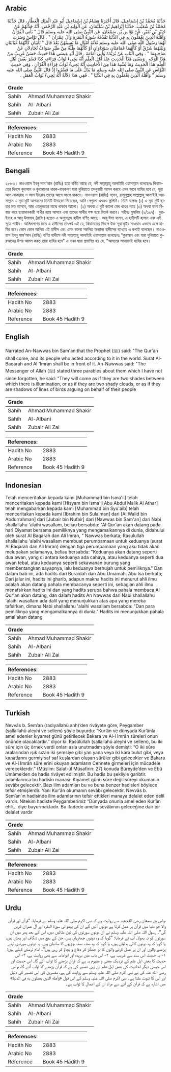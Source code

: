 ## Arabic


<div dir="rtl" lang="ar" style={{fontSize:'larger',backgroundColor:'#f8f9fa',padding:20}}>
حَدَّثَنَا مُحَمَّدُ بْنُ إِسْمَاعِيلَ، قَالَ أَخْبَرَنَا هِشَامُ بْنُ إِسْمَاعِيلَ أَبُو عَبْدِ الْمَلِكِ الْعَطَّارِ، قَالَ حَدَّثَنَا مُحَمَّدُ بْنُ شُعَيْبٍ، حَدَّثَنَا إِبْرَاهِيمُ بْنُ سُلَيْمَانَ، عَنِ الْوَلِيدِ بْنِ عَبْدِ الرَّحْمَنِ، أَنَّهُ حَدَّثَهُمْ عَنْ جُبَيْرِ بْنِ نُفَيْرٍ، عَنْ نَوَّاسِ بْنِ سَمْعَانَ، عَنِ النَّبِيِّ صلى الله عليه وسلم قَالَ ‏"‏ يَأْتِي الْقُرْآنُ وَأَهْلُهُ الَّذِينَ يَعْمَلُونَ بِهِ فِي الدُّنْيَا تَقْدُمُهُ سُورَةُ الْبَقَرَةِ وَآلُ عِمْرَانَ ‏"‏ ‏.‏ قَالَ نَوَّاسٌ وَضَرَبَ لَهُمَا رَسُولُ اللَّهِ صلى الله عليه وسلم ثَلاَثَةَ أَمْثَالٍ مَا نَسِيتُهُنَّ بَعْدُ قَالَ ‏"‏ تَأْتِيَانِ كَأَنَّهُمَا غَيَابَتَانِ وَبَيْنَهُمَا شَرْقٌ أَوْ كَأَنَّهُمَا غَمَامَتَانِ سَوْدَاوَانِ أَوْ كَأَنَّهُمَا ظُلَّةٌ مِنْ طَيْرٍ صَوَافَّ تُجَادِلاَنِ عَنْ صَاحِبِهِمَا ‏"‏ ‏.‏ وَفِي الْبَابِ عَنْ بُرَيْدَةَ وَأَبِي أُمَامَةَ ‏.‏ قَالَ أَبُو عِيسَى هَذَا حَدِيثٌ حَسَنٌ غَرِيبٌ مِنْ هَذَا الْوَجْهِ ‏.‏ وَمَعْنَى هَذَا الْحَدِيثِ عِنْدَ أَهْلِ الْعِلْمِ أَنَّهُ يَجِيءُ ثَوَابُ قِرَاءَتِهِ كَذَا فَسَّرَ بَعْضُ أَهْلِ الْعِلْمِ هَذَا الْحَدِيثَ وَمَا يُشْبِهُ هَذَا مِنَ الأَحَادِيثِ أَنَّهُ يَجِيءُ ثَوَابُ قِرَاءَةِ الْقُرْآنِ ‏.‏ وَفِي حَدِيثِ النَّوَّاسِ عَنِ النَّبِيِّ صلى الله عليه وسلم مَا يَدُلُّ عَلَى مَا فَسَّرُوا إِذْ قَالَ النَّبِيُّ صلى الله عليه وسلم ‏"‏ وَأَهْلُهُ الَّذِينَ يَعْمَلُونَ بِهِ فِي الدُّنْيَا ‏"‏ ‏.‏ فَفِي هَذَا دَلاَلَةٌ أَنَّهُ يَجِيءُ ثَوَابُ الْعَمَلِ ‏.‏
</div>
<div style={{backgroundColor:'#f8f9fa',padding:20, marginBottom: 10}}><table> <thead> <tr> <th>Grade</th> <th></th> </tr> </thead> <tbody> <tr><td>Sahih</td><td>Ahmad Muhammad Shakir</td></tr><tr><td>Sahih</td><td>Al-Albani</td></tr><tr><td>Sahih</td><td>Zubair Ali Zai</td></tr></tbody></table><table> <thead> <tr> <th>References:</th> <th></th> </tr> </thead> <tbody><tr><td>Hadith No</td><td>2883</td></tr><tr><td>Arabic No</td><td>2883</td></tr><tr><td>Reference</td><td>Book 45 Hadith 9</td></tr></tbody></table></div>

## Bengali


<div dir="ltr" lang="bn" style={{fontSize:'larger',backgroundColor:'#f8f9fa',padding:20}}>
২৮৮৩। নাওওয়াস ইবনু সাম’আন (রাযিঃ) হতে বর্ণিত আছে যে, নবী সাল্লাল্লাহু আলাইহি ওয়াসাল্লাম বলেছেনঃ কিয়ামতের দিবসে কুরআন ও কুরআনের ধারক-বাহকগণ যারা দুনিয়াতে তদনুযায়ী আমল করবে এমন ভাবে হাযির হবে যে, সূরা আল-বাকারাহ ও আল ইমরান তাদের আগে আগে থাকবে। নাওওয়াস (রাযিঃ) বলেন, রাসূলুল্লাহ সাল্লাল্লাহু আলাইহি ওয়াসাল্লাম এ সূরা দুটি আগমনের তিনটি উদাহরণ দিয়েছেন, আমি সেগুলো এখনও ভুলিনি। তিনি বলেনঃ (১) এ সূরা দুটি ছায়ার মত আসবে, আর এতদুভয়ের মাঝে থাকবে আলো। (২) অথবা এ দুটি কালো মেঘ খণ্ডের ন্যায় (৩) অথবা ডানা বিস্তার করে ছায়াদানকারী পাখীর ন্যায় আসবে এবং তাদের সাথীর পক্ষ হয়ে বিতর্ক করবে। সহীহঃ মুসলিম (২/১৯৭)। বুরাইদাহ ও আবূ উমামাহ্ (রাযিঃ) হতেও এ অনুচ্ছেদে হাদীস বর্ণিত আছে। আবূ ঈসা বলেন, এ হাদীসটি হাসান এবং এই সূত্রে গারীব। আলিমগণের মতে এ হাদীসের তাৎপর্য এই যে, কিয়ামতের দিবসে উক্ত সূরা দুটির সাওয়াব এভাবে এসে হাযির হবে।কোন কোন আলিম এই হাদীস এবং এমন বক্তব্য সম্বলিত অন্যান্য হাদীসের ব্যাখ্যায় এ কথাই বলেছেন। নাওওয়াস ইবনু সাম’আন (রাযিঃ) বর্ণিত হাদীসে নবী সাল্লাল্লাহু আলাইহি ওয়াসাল্লাম বলেছেনঃ “কুরআন এবং যারা দুনিয়াতে কুরআনের উপর আমল করত তারা হাযির হবে" এ বাক্য দ্বারা প্রমাণিত হয় যে, "আমলের সাওয়াবই হাযির হবে।
</div>
<div style={{backgroundColor:'#f8f9fa',padding:20, marginBottom: 10}}><table> <thead> <tr> <th>Grade</th> <th></th> </tr> </thead> <tbody> <tr><td>Sahih</td><td>Ahmad Muhammad Shakir</td></tr><tr><td>Sahih</td><td>Al-Albani</td></tr><tr><td>Sahih</td><td>Zubair Ali Zai</td></tr></tbody></table><table> <thead> <tr> <th>References:</th> <th></th> </tr> </thead> <tbody><tr><td>Hadith No</td><td>2883</td></tr><tr><td>Arabic No</td><td>2883</td></tr><tr><td>Reference</td><td>Book 45 Hadith 9</td></tr></tbody></table></div>

## English


<div dir="ltr" lang="en" style={{fontSize:'larger',backgroundColor:'#f8f9fa',padding:20}}>
Narrated An-Nawwas bin Sam'an:that the Prophet (ﷺ) said: "The Qur'an shall come, and its people who acted according to it in the world. Surat Al-Baqarah and Al 'Imran shall be in front of it. An-Nawwas said: "The Messenger of Allah (ﷺ) stated three parables about them which I have not since forgotten, he said: "They will come as if they are two shades between which there is illumination, or as if they are two shady clouds, or as if they are shadows of lines of birds arguing on behalf of their people
</div>
<div style={{backgroundColor:'#f8f9fa',padding:20, marginBottom: 10}}><table> <thead> <tr> <th>Grade</th> <th></th> </tr> </thead> <tbody> <tr><td>Sahih</td><td>Ahmad Muhammad Shakir</td></tr><tr><td>Sahih</td><td>Al-Albani</td></tr><tr><td>Sahih</td><td>Zubair Ali Zai</td></tr></tbody></table><table> <thead> <tr> <th>References:</th> <th></th> </tr> </thead> <tbody><tr><td>Hadith No</td><td>2883</td></tr><tr><td>Arabic No</td><td>2883</td></tr><tr><td>Reference</td><td>Book 45 Hadith 9</td></tr></tbody></table></div>

## Indonesian


<div dir="ltr" lang="id" style={{fontSize:'larger',backgroundColor:'#f8f9fa',padding:20}}>
Telah menceritakan kepada kami [Muhammad bin Isma'il] telah menceritakan kepada kami [Hisyam bin Isma'il Abu Abdul Malik Al Athar] telah mengabarkan kepada kami [Muhammad bin Syu'aib] telah menceritakan kepada kami [Ibrahim bin Sulaiman] dari [Al Walid bin Abdurrahman] dari [Jubair bin Nufair] dari [Nawwas bin Sam'an] dari Nabi shallallahu 'alaihi wasallam, beliau bersabda: "Al Qur'an akan datang pada hari Qiyamat bersama pemiliknya yang mengamalkannya di dunia, didahului oleh surat Al Baqarah dan Ali Imran, " Nawwas berkata; Rasulullah shallallahu 'alaihi wasallam membuat perumpamaan untuk keduanya (surat Al Baqarah dan Ali Imran) dengan tiga perumpamaan yang aku tidak akan melupakan selamanya, beliau bersabda: "Keduanya akan datang seperti dua awan, yang di antara keduanya ada cahaya, atau keduanya seperti dua awan tebal, atau keduanya seperti sekawanan burung yang membentangkan sayapnya, lalu keduanya berhujah untuk pemiliknya." Dan dalam bab ini, ada hadits dari Buraidah dan Abu Umamah. Abu Isa berkata; Dari jalur ini, hadits ini gharib, adapun makna hadits ini menurut ahli ilmu adalah akan datang pahala membacanya seperti ini, sebagian ahli ilmu menafsirkan hadits ini dan yang hadits serupa bahwa pahala membaca Al Qur'an akan datang, dan dalam hadits An Nawwas dari Nabi shallallahu 'alaihi wasallam ada dalil yang menunjukkan atas apa yang mereka tafsirkan, dimana Nabi shallallahu 'alaihi wasallam bersabda: "Dan para pemiliknya yang mengamalkannya di dunia." Hadits ini menunjukkan pahala amal akan datang
</div>
<div style={{backgroundColor:'#f8f9fa',padding:20, marginBottom: 10}}><table> <thead> <tr> <th>Grade</th> <th></th> </tr> </thead> <tbody> <tr><td>Sahih</td><td>Ahmad Muhammad Shakir</td></tr><tr><td>Sahih</td><td>Al-Albani</td></tr><tr><td>Sahih</td><td>Zubair Ali Zai</td></tr></tbody></table><table> <thead> <tr> <th>References:</th> <th></th> </tr> </thead> <tbody><tr><td>Hadith No</td><td>2883</td></tr><tr><td>Arabic No</td><td>2883</td></tr><tr><td>Reference</td><td>Book 45 Hadith 9</td></tr></tbody></table></div>

## Turkish


<div dir="ltr" lang="tr" style={{fontSize:'larger',backgroundColor:'#f8f9fa',padding:20}}>
Nevvâs b. Sem’an (radıyallahü anh)’den rivâyete göre, Peygamber (sallallahü aleyhi ve sellem) şöyle buyurdu: “Kur’ân ve dünyada Kur’ânla amel edenler kıyamet günü getirilecek Bakara ve Al-i Imrân sûreleri onun önünde olacaklardır.” diyor ki: Rasûlüllah (sallallahü aleyhi ve sellem), bu iki sûre için üç örnek verdi onları asla unutmadım şöyle demişti: “O iki sûre aralarından ışık sızan iki şemsiye gibi yan yana veya iki kara bulut gibi, veya kanatlarını germiş saf saf kuşlardan oluşan sürüler gibi gelecekler ve Bakara ve Al-i Imrân sûrelerini okuyan adamların Cennete girmeleri için mücadele vereceklerdir.” (Müslim: Salat-ül Müsafirin: 27) konuda Büreyde’den ve Ebû Umâme’den de hadis rivâyet edilmiştir. Bu hadis bu şekliyle garibtir. adamlarınca bu hadisin manası: Kıyamet günü sûre değil sûreyi okumanın sevâbı gelecektir. Bazı ilim adamları bu ve buna benzer hadisleri böylece tefsir etmişlerdir. Yani Kur’ân okumanın sevâbı gelecektir. Nevvâs b. Sem’an’ın hadisinde ilim adamlarının tefsir ettikleri manaya delalet eden delil vardır. Nitekim hadiste Peygamberimiz “Dünyada onunla amel eden Kur’ân ehli... diye buyurmaktadır. Bu ifadede amelin sevâbının geleceğine dair bir delalet vardır
</div>
<div style={{backgroundColor:'#f8f9fa',padding:20, marginBottom: 10}}><table> <thead> <tr> <th>Grade</th> <th></th> </tr> </thead> <tbody> <tr><td>Sahih</td><td>Ahmad Muhammad Shakir</td></tr><tr><td>Sahih</td><td>Al-Albani</td></tr><tr><td>Sahih</td><td>Zubair Ali Zai</td></tr></tbody></table><table> <thead> <tr> <th>References:</th> <th></th> </tr> </thead> <tbody><tr><td>Hadith No</td><td>2883</td></tr><tr><td>Arabic No</td><td>2883</td></tr><tr><td>Reference</td><td>Book 45 Hadith 9</td></tr></tbody></table></div>

## Urdu


<div dir="rtl" lang="ur" style={{fontSize:'larger',backgroundColor:'#f8f9fa',padding:20}}>
نواس بن سمعان رضی الله عنہ سے روایت ہے کہ نبی اکرم صلی اللہ علیہ وسلم نے فرمایا: ”قرآن اور قرآن والا جو دنیا میں قرآن پر عمل کرتا ہے دونوں آئیں گے ان کی پیشوائی سورۃ البقرہ اور آل عمران کریں گی“۔ رسول اللہ صلی اللہ علیہ وسلم نے ان دونوں سورتوں کی تین مثالیں دیں، اس کے بعد پھر میں ان سورتوں کو نہ بھولا۔ آپ نے فرمایا: ”گویا کہ وہ دونوں چھتریاں ہیں، جن کے بیچ میں شگاف اور پھٹن ہیں، یا گویا کہ وہ دونوں کالی بدلیاں ہیں، یا گویا کہ وہ صف بستہ چڑیوں کا سائبان ہیں، یہ دونوں سورتیں اپنے پڑھنے والوں اور ان پر عمل کرنے والوں کا لڑ جھگڑ کر دفاع و بچاؤ کر رہی ہیں“۔ امام ترمذی کہتے ہیں: ۱- یہ حدیث اس سند سے غریب ہے، ۲- اس باب میں بریدہ اور ابوامامہ سے بھی روایت ہے، ۳- اس حدیث کا بعض اہل علم کے نزدیک معنی و مفہوم یہ ہے کہ قرآن پڑھنے کا ثواب آئے گا۔ اس حدیث اور اس جیسی دیگر احادیث کی بعض اہل علم نے یہی تفسیر کی ہے کہ قرآن پڑھنے کا ثواب آئے گا، نواس رضی الله عنہ کی نے نبی اکرم صلی اللہ علیہ وسلم سے روایت کی ہے، مفسرین کی اس تفسیر کی دلیل اور اس کا ثبوت ملتا ہے۔ نبی اکرم صلی اللہ علیہ وسلم کے اس قول «وأهله الذين يعملون به في الدنيا» میں اشارہ ہے کہ قرآن کے آنے سے مراد ان کے اعمال کا ثواب ہے۔
</div>
<div style={{backgroundColor:'#f8f9fa',padding:20, marginBottom: 10}}><table> <thead> <tr> <th>Grade</th> <th></th> </tr> </thead> <tbody> <tr><td>Sahih</td><td>Ahmad Muhammad Shakir</td></tr><tr><td>Sahih</td><td>Al-Albani</td></tr><tr><td>Sahih</td><td>Zubair Ali Zai</td></tr></tbody></table><table> <thead> <tr> <th>References:</th> <th></th> </tr> </thead> <tbody><tr><td>Hadith No</td><td>2883</td></tr><tr><td>Arabic No</td><td>2883</td></tr><tr><td>Reference</td><td>Book 45 Hadith 9</td></tr></tbody></table></div>
